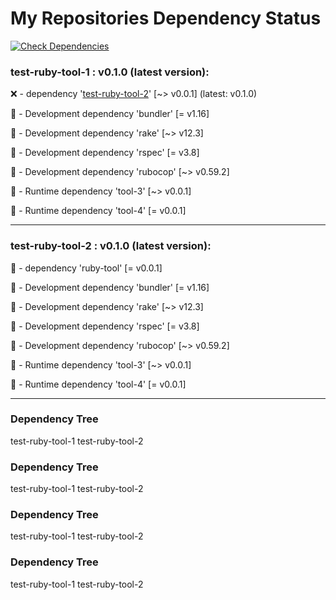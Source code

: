 # My Repositories Dependency Status

[![Check Dependencies](https://github.com/rumannotkazi/rkazi-actions/actions/workflows/check-dependencies-old.yml/badge.svg)](https://github.com/rumannotkazi/rkazi-actions/actions/workflows/check-dependencies-old.yml)
### test-ruby-tool-1 : v0.1.0 (latest version): 

❌ -  dependency '[test-ruby-tool-2](https://github.com/rumannotkazi/test-ruby-tool-2)' [~> v0.0.1] (latest: v0.1.0)

🔵 - Development dependency 'bundler' [= v1.16]

🔵 - Development dependency 'rake' [~> v12.3]

🔵 - Development dependency 'rspec' [= v3.8]

🔵 - Development dependency 'rubocop' [~> v0.59.2]

🔵 - Runtime dependency 'tool-3' [~> v0.0.1]

🔵 - Runtime dependency 'tool-4' [= v0.0.1]

--------------------------------------------

### test-ruby-tool-2 : v0.1.0 (latest version): 

🔵 -  dependency 'ruby-tool' [= v0.0.1]

🔵 - Development dependency 'bundler' [= v1.16]

🔵 - Development dependency 'rake' [~> v12.3]

🔵 - Development dependency 'rspec' [= v3.8]

🔵 - Development dependency 'rubocop' [~> v0.59.2]

🔵 - Runtime dependency 'tool-3' [~> v0.0.1]

🔵 - Runtime dependency 'tool-4' [= v0.0.1]

--------------------------------------------
### Dependency Tree 

test-ruby-tool-1 
test-ruby-tool-2 
### Dependency Tree 

test-ruby-tool-1 
test-ruby-tool-2 
### Dependency Tree 

test-ruby-tool-1 
test-ruby-tool-2 
### Dependency Tree 

test-ruby-tool-1 
test-ruby-tool-2 
